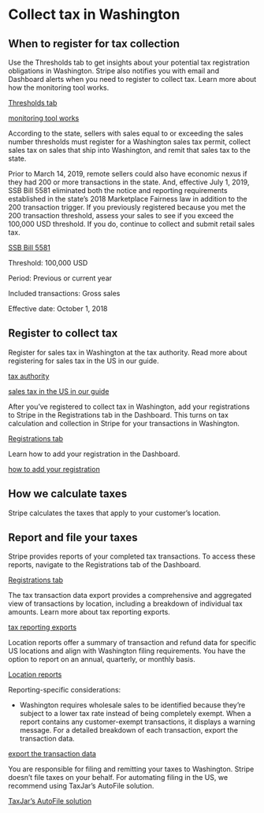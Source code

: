 # Collect tax in Washington

## When to register for tax collection

Use the Thresholds tab to get insights about your potential tax registration obligations in Washington. Stripe also notifies you with email and Dashboard alerts when you need to register to collect tax. Learn more about how the monitoring tool works.

[Thresholds tab](https://dashboard.stripe.com/tax/thresholds)

[monitoring tool works](/tax/monitoring)

According to the state, sellers with sales equal to or exceeding the sales number thresholds must register for a Washington sales tax permit, collect sales tax on sales that ship into Washington, and remit that sales tax to the state.

Prior to March 14, 2019, remote sellers could also have economic nexus if they had 200 or more transactions in the state. And, effective July 1, 2019, SSB Bill 5581 eliminated both the notice and reporting requirements established in the state’s 2018 Marketplace Fairness law in addition to the 200 transaction trigger. If you previously registered because you met the 200 transaction threshold, assess your sales to see if you exceed the 100,000 USD threshold. If you do, continue to collect and submit retail sales tax.

[SSB Bill 5581](http://lawfilesext.leg.wa.gov/biennium/2019-20/Pdf/Bills/Session%20Laws/Senate/5581-S.SL.pdf#page=1)

Threshold: 100,000 USD

Period: Previous or current year

Included transactions: Gross sales

Effective date: October 1, 2018

## Register to collect tax

Register for sales tax in Washington at the tax authority. Read more about registering for sales tax in the US in our guide.

[tax authority](https://dor.wa.gov/)

[sales tax in the US in our guide](https://stripe.com/guides/sales-tax-registration-process-us)

After you’ve registered to collect tax in Washington, add your registrations to Stripe in the Registrations tab in the Dashboard. This turns on tax calculation and collection in Stripe for your transactions in Washington.

[Registrations tab](https://dashboard.stripe.com/tax/registrations?location=us-wa)

Learn how to add your registration in the Dashboard.

[how to add your registration](/tax/registering#track-your-registrations-in-the-tax-dashboard)

## How we calculate taxes

Stripe calculates the taxes that apply to your customer’s location.

## Report and file your taxes

Stripe provides reports of your completed tax transactions. To access these reports, navigate to the Registrations tab of the Dashboard.

[Registrations tab](https://dashboard.stripe.com/tax/registrations)

The tax transaction data export provides a comprehensive and aggregated view of transactions by location, including a breakdown of individual tax amounts. Learn more about tax reporting exports.

[tax reporting exports](/tax/reports#exports)

Location reports offer a summary of transaction and refund data for specific US locations and align with Washington filing requirements. You have the option to report on an annual, quarterly, or monthly basis.

[Location reports](/tax/reports#us-location-reports)

Reporting-specific considerations:

- Washington requires wholesale sales to be identified because they’re subject to a lower tax rate instead of being completely exempt. When a report contains any customer-exempt transactions, it displays a warning message. For a detailed breakdown of each transaction, export the transaction data.

[export the transaction data](/tax/reports#exports)

You are responsible for filing and remitting your taxes to Washington. Stripe doesn’t file taxes on your behalf. For automating filing in the US, we recommend using TaxJar’s AutoFile solution.

[TaxJar’s AutoFile solution](https://go.taxjar.com/2021StripeTaxInquiry_LP-01-Request.html)
